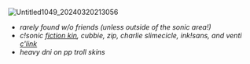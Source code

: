 ![Untitled1049_20240320213056](https://github.com/SznicPrime/SznicPrime/assets/139255072/ff64a898-e7fd-4ba5-a70b-7aa583c6a21b)

- _rarely found w/o friends (unless outside of the sonic area!)_
- _c!sonic [fiction kin]([https://otherkin.fandom.com/wiki/Fictionkin), cubbie, zip, charlie slimecicle, ink!sans, and venti [c'link](https://fkin.carrd.co/#two)_
- _heavy dni on pp troll skins_
